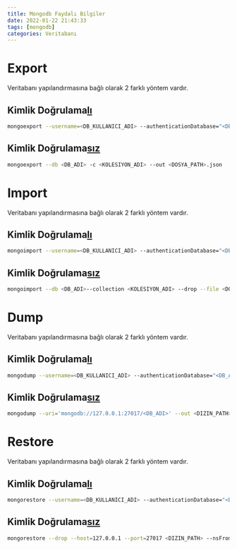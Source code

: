 ```yaml
---
title: Mongodb Faydalı Bilgiler
date: 2022-01-22 21:43:33
tags: [mongodb]
categories: Veritabanı
---
```


# Export

Veritabanı yapılandırmasına bağlı olarak 2 farklı yöntem vardır.

## Kimlik Doğrulama<u>lı</u>
```bash
mongoexport --username=<DB_KULLANICI_ADI> --authenticationDatabase="<DB_ADI_1>" --db <DB_ADI> -c <KOLESIYON_ADI> --out <DOSYA_PATH>.json
```
## Kimlik Doğrulama<u>sız</u>
```bash
mongoexport --db <DB_ADI> -c <KOLESIYON_ADI> --out <DOSYA_PATH>.json
```

<!-- more -->

# Import

Veritabanı yapılandırmasına bağlı olarak 2 farklı yöntem vardır.

## Kimlik Doğrulama<u>lı</u>
```bash
mongoimport --username=<DB_KULLANICI_ADI> --authenticationDatabase="<DB_ADI_1>" --db <DB_ADI>--collection <KOLESIYON_ADI> --drop --file <DOSYA_PATH>.json
```
## Kimlik Doğrulama<u>sız</u>
```bash
mongoimport --db <DB_ADI>--collection <KOLESIYON_ADI> --drop --file <DOSYA_PATH>.json
```

# Dump

Veritabanı yapılandırmasına bağlı olarak 2 farklı yöntem vardır.

## Kimlik Doğrulama<u>lı</u>
```bash
mongodump --username=<DB_KULLANICI_ADI> --authenticationDatabase="<DB_ADI_1>" --uri='mongodb://127.0.0.1:27017/<DB_ADI>' --out <DIZIN_PATH> --excludeCollection='<KOLESIYON_ADI>'
```
## Kimlik Doğrulama<u>sız</u>
```bash
mongodump --uri='mongodb://127.0.0.1:27017/<DB_ADI>' --out <DIZIN_PATH> --excludeCollection='<KOLESIYON_ADI>'
```

# Restore

Veritabanı yapılandırmasına bağlı olarak 2 farklı yöntem vardır.

## Kimlik Doğrulama<u>lı</u>
```bash
mongorestore --username=<DB_KULLANICI_ADI> --authenticationDatabase="<DB_ADI_1>" --drop --host=127.0.0.1 --port=27017 <DIZIN_PATH> --nsFrom="<DB_ADI_2>.*" --nsTo="<DB_ADI_1>.*"
```
## Kimlik Doğrulama<u>sız</u>
```bash
mongorestore --drop --host=127.0.0.1 --port=27017 <DIZIN_PATH> --nsFrom="<DB_ADI_2>.*" --nsTo="<DB_ADI_1>.*"
```